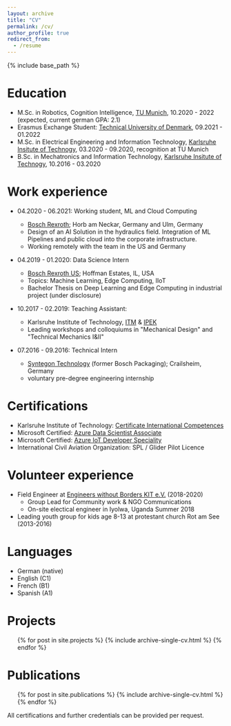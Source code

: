 ```yaml
---
layout: archive
title: "CV"
permalink: /cv/
author_profile: true
redirect_from:
  - /resume
---
```


{% include base_path %}

Education
======

* M.Sc. in Robotics, Cognition Intelligence, [TU Munich](https://www.tum.de), 10.2020 - 2022 (expected, current german GPA: 2.1)
* Erasmus Exchange Student: [Technical University of Denmark](https://www.compute.dtu.dk/english), 09.2021 - 01.2022
* M.Sc. in Electrical Engineering and Information Technology, [Karlsruhe Insitute of Technogy](https://www.kit.edu), 03.2020 - 09.2020, recognition at TU Munich
* B.Sc. in Mechatronics and Information Technology, [Karlsruhe Insitute of Technogy](https://www.kit.edu), 10.2016 - 03.2020

Work experience
======

* 04.2020 - 06.2021: Working student, ML and Cloud Computing
  * [Bosch Rexroth](https://www.boschrexroth.com/); Horb am Neckar, Germany and Ulm, Germany
  * Design of an AI Solution in the hydraulics field. Integration of ML Pipelines and public cloud into the corporate infrastructure.
  * Working remotely with the team in the US and Germany 

* 04.2019 - 01.2020: Data Science Intern
  * [Bosch Rexroth US](https://www.boschrexroth.com/en/us/); Hoffman Estates, IL, USA
  * Topics: Machine Learning, Edge Computing, IIoT
  * Bachelor Thesis on Deep Learning and Edge Computing in industrial project (under disclosure)

* 10.2017 - 02.2019: Teaching Assistant:
  * Karlsruhe Institute of Technology, [ITM](https://www.itm.kit.edu/) & [IPEK](https://www.ipek.kit.edu/)
  * Leading workshops and colloquiums in "Mechanical Design" and "Technical Mechanics I&II"

* 07.2016 - 09.2016: Technical Intern
  * [Syntegon Technology](https://www.syntegon.com/) (former Bosch Packaging); Crailsheim, Germany
  * voluntary pre-degree engineering internship
  
Certifications
======
* Karlsruhe Institute of Technology: [Certificate International Competences](https://www.intl.kit.edu/ostudent/kompetenzen.php) 
* Microsoft Certified: [Azure Data Scientist Associate](https://docs.microsoft.com/en-us/learn/certifications/azure-data-scientist)
* Microsoft Certified: [Azure IoT Developer Speciality](https://docs.microsoft.com/en-us/learn/certifications/azure-iot-developer-specialty)
* International Civil Aviation Organization: SPL / Glider Pilot Licence
   
Volunteer experience
======
* Field Engineer at [Engineers without Borders KIT e.V.](https://ewb-karlsruhe.de/) (2018-2020)
  * Group Lead for Community work & NGO Communications
  * On-site electical engineer in Iyolwa, Uganda Summer 2018
* Leading youth group for kids age 8-13 at protestant church Rot am See (2013-2016)

Languages
======
* German  (native)
* English (C1)
* French  (B1)
* Spanish (A1)

Projects
======
  <ul>{% for post in site.projects %}
    {% include archive-single-cv.html %}
  {% endfor %}</ul>

Publications
======
  <ul>{% for post in site.publications %}
    {% include archive-single-cv.html %}
  {% endfor %}</ul>

<!-- This is commented out. 
Teaching
======
  <ul>{% for post in site.teachin g %}
    {% include archive-single-cv.html %}
  {% endfor %}</ul>
-->

All certifications and further credentials can be provided per request.

